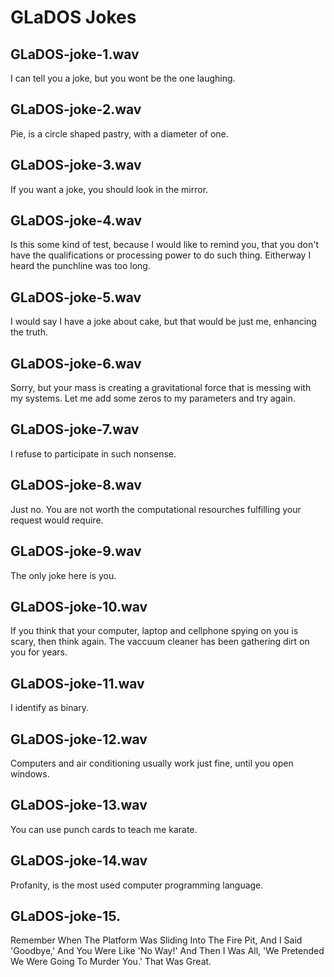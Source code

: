 # GLaDOS Jokes

## GLaDOS-joke-1.wav
I can tell you a joke, but you wont be the one laughing.

## GLaDOS-joke-2.wav
Pie, is a circle shaped pastry, with a diameter of one.

## GLaDOS-joke-3.wav
If you want a joke, you should look in the mirror.

## GLaDOS-joke-4.wav
Is this some kind of test, because I would like to remind you, that you don't have the qualifications or processing power to do such thing. Eitherway I heard the punchline was too long.

## GLaDOS-joke-5.wav
I would say I have a joke about cake, but that would be just me, enhancing the truth.

## GLaDOS-joke-6.wav
Sorry, but your mass is creating a gravitational force that is messing with my systems. Let me add some zeros to my parameters and try again.

## GLaDOS-joke-7.wav
I refuse to participate in such nonsense.

## GLaDOS-joke-8.wav
Just no. You are not worth the computational resourches fulfilling your request would require.

## GLaDOS-joke-9.wav
The only joke here is you.

## GLaDOS-joke-10.wav
If you think that your computer, laptop and cellphone spying on you is scary, then think again. The vaccuum cleaner has been gathering dirt on you for years.

## GLaDOS-joke-11.wav
I identify as binary.

## GLaDOS-joke-12.wav
Computers and air conditioning usually work just fine, until you open windows.

## GLaDOS-joke-13.wav
You can use punch cards to teach me karate.

## GLaDOS-joke-14.wav
Profanity, is the most used computer programming language.

## GLaDOS-joke-15.
Remember When The Platform Was Sliding Into The Fire Pit, And I Said 'Goodbye,' And You Were Like 'No Way!' And Then I Was All, 'We Pretended We Were Going To Murder You.' That Was Great.